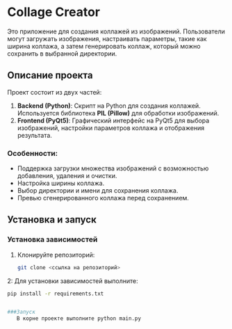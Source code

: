# Collage Creator

Это приложение для создания коллажей из изображений. Пользователи могут загружать изображения, настраивать параметры, такие как ширина коллажа, а затем генерировать коллаж, который можно сохранить в выбранной директории.

## Описание проекта

Проект состоит из двух частей:
1. **Backend (Python)**: Скрипт на Python для создания коллажей. Используется библиотека **PIL (Pillow)** для обработки изображений.
2. **Frontend (PyQt5)**: Графический интерфейс на PyQt5 для выбора изображений, настройки параметров коллажа и отображения результата.

### Особенности:
- Поддержка загрузки множества изображений с возможностью добавления, удаления и очистки.
- Настройка ширины коллажа.
- Выбор директории и имени для сохранения коллажа.
- Превью сгенерированного коллажа перед сохранением.

## Установка и запуск

### Установка зависимостей

1. Клонируйте репозиторий:
   ```bash
   git clone <ссылка на репозиторий>
2:
Для установки зависимостей выполните:

```bash
pip install -r requirements.txt


###Запуск
   В корне проекте выполните python main.py

